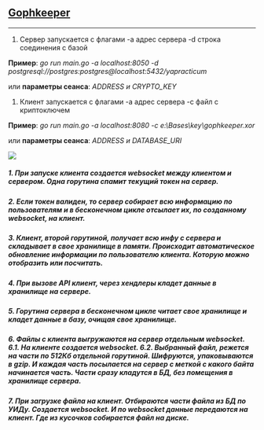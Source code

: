 ## [**Gophkeeper**](https://github.com/andynikk/gophkeeper)

---

1.  Сервер запускается с флагами -a адрес сервера -d строка соединения с базой

**Пример**: _go run main.go -a localhost:8050 -d postgresql://postgres:postgres@localhost:5432/yapracticum_

или **параметры сеанса**: _ADDRESS и CRYPTO\_KEY_

1.  Клиент запускается с флагами -a адрес сервера -c файл с криптоключем

**Пример**: _go run main.go -a localhost:8080 -c e:\\Bases\\key\\gophkeeper.xor_

или **параметры сеанса**: _ADDRESS и DATABASE\_URI_

![](https://33333.cdn.cke-cs.com/kSW7V9NHUXugvhoQeFaf/images/12d58ea9f17103acacda7080e3314d30351ccfd98a290de3.jpg)

##### 1\. При запуске клиента создается websocket между клиентом и сервером. Одна горутина спамит текущий токен на сервер.

##### 2\. Если токен валиден, то сервер собирает всю информацию по пользователям и в бесконечном цикле отсылает их, по созданному websocket, на клиент.

##### 3\. Клиент, второй горутиной, получает всю инфу с сервера и складывает в свое хранилище в памяти. Происходит автоматическое обновление информации по пользователю клиента. Которую можно отобразить или посчитать.

##### 4\. При вызове API клиент, через хендлеры кладет данные в хранилище на сервере.

##### 5\. Горутина сервера в бесконечном цикле читает свое хранилище и кладет данные в базу, очищая свое хранилище.

##### 6\. Файлы с клиента выгружаются на сервер отдельным websocket. 6.1. На клиенте создается websocket. 6.2. Выбранный файл, режется на части по 512Кб отдельной горутиной. Шифруются, упаковываются в gzip. И каждая часть посылается на сервер с меткой с какого байта начинается часть. Части сразу кладутся в БД, без помещения в хранилище сервера.

##### 7\. При загрузке файла на клиент. Отбираются части файла из БД по УИДу. Создается websocket. И по websocket данные передаются на клиент. Где из кусочков собирается файл на диске.
